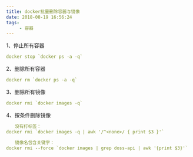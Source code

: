 ```yaml
---
title: docker批量删除容器与镜像
date: 2018-08-19 16:56:24
tags: 
     - 容器
---
```

1、停止所有容器
```yaml
docker stop `docker ps -a -q`
```

2、删除所有容器
```yaml
docker rm `docker ps -a -q`
```

3、删除所有镜像
```yaml
docker rmi `docker images -q`
```

4、按条件删除镜像

```yaml
　　没有打标签：
docker rmi `docker images -q | awk '/^<none>/ { print $3 }'`

　　镜像名包含关键字：
docker rmi --force `docker images | grep doss-api | awk '{print $3}'`  //其中doss-api为关键字
```
